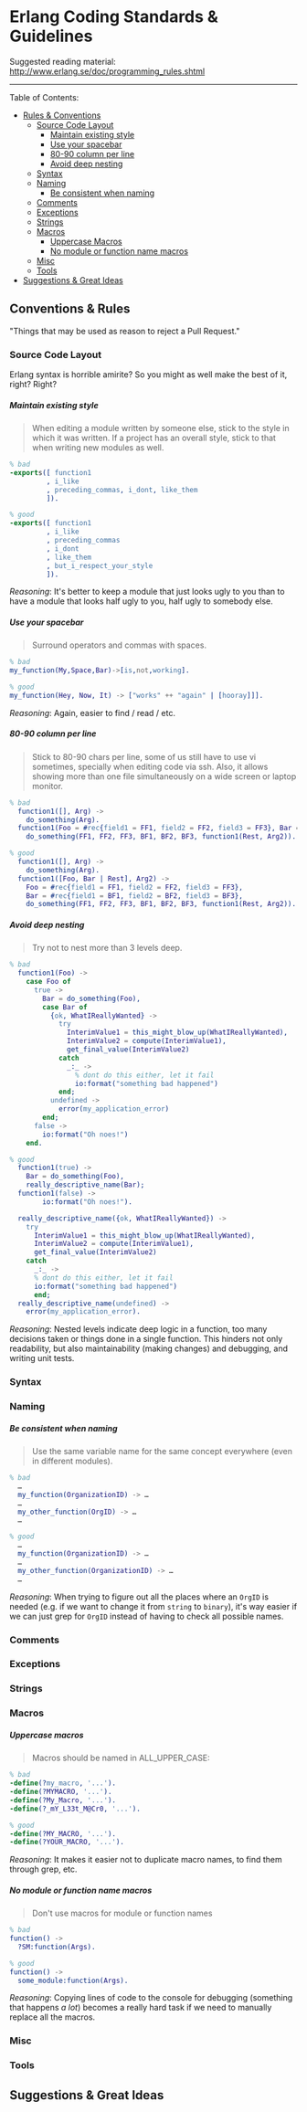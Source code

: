 Erlang Coding Standards & Guidelines
====================================

Suggested reading material: http://www.erlang.se/doc/programming_rules.shtml

***

Table of Contents:
* [Rules & Conventions](#conventions)
  * [Source Code Layout]()
    * [Maintain existing style](#maintain-existing-style)
    * [Use your spacebar](#use-your-spacebar)
    * [80-90 column per line](#80-90-column-per-line)
    * [Avoid deep nesting](#avoid-deep-nesting)
  * [Syntax](#syntax)
  * [Naming](#naming)
    * [Be consistent when naming](#be-consistent-when-naming)
  * [Comments](#comments)
  * [Exceptions](#exceptions)
  * [Strings](#strings)
  * [Macros](#macros)
    * [Uppercase Macros](#uppercase-macros)
    * [No module or function name macros](#no-module-or-function-name-macros)
  * [Misc](#misc)
  * [Tools](#tools)
* [Suggestions & Great Ideas](#great-ideas)

## Conventions & Rules

"Things that may be used as reason to reject a Pull Request."

### Source Code Layout

Erlang syntax is horrible amirite? So you might as well make the best of it, right? Right?

##### _Maintain existing style_
>  When editing a module written by someone else, stick to the style in which it was written. If a project has an overall style, stick to that when writing new modules as well.

```erlang
% bad
-exports([ function1
         , i_like
         , preceding_commas, i_dont, like_them
         ]).

% good
-exports([ function1
         , i_like
         , preceding_commas
         , i_dont
         , like_them
         , but_i_respect_your_style
         ]).
```

*Reasoning*:
  It's better to keep a module that just looks ugly to you than to have a module that looks half ugly to you, half ugly to somebody else.

##### Use your spacebar
>  Surround operators and commas with spaces.

```erlang
% bad
my_function(My,Space,Bar)->[is,not,working].

% good
my_function(Hey, Now, It) -> ["works" ++ "again" | [hooray]]].
```

*Reasoning*:
  Again, easier to find / read / etc.

##### 80-90 column per line
>  Stick to 80-90 chars per line, some of us still have to use vi sometimes, specially when editing code via ssh. Also, it allows showing more than one file simultaneously on a wide screen or laptop monitor.

```erlang
% bad
  function1([], Arg) ->
    do_something(Arg).
  function1(Foo = #rec{field1 = FF1, field2 = FF2, field3 = FF3}, Bar = #rec{field1 = BF1, field2 = BF2, field3 = BF3} | Rest], Arg2) ->
    do_something(FF1, FF2, FF3, BF1, BF2, BF3, function1(Rest, Arg2)).

% good
  function1([], Arg) ->
    do_something(Arg).
  function1([Foo, Bar | Rest], Arg2) ->
    Foo = #rec{field1 = FF1, field2 = FF2, field3 = FF3},
    Bar = #rec{field1 = BF1, field2 = BF2, field3 = BF3},
    do_something(FF1, FF2, FF3, BF1, BF2, BF3, function1(Rest, Arg2)).
```

##### Avoid deep nesting
>  Try not to nest more than 3 levels deep.

```erlang
% bad
  function1(Foo) ->
    case Foo of
      true ->
        Bar = do_something(Foo),
        case Bar of
          {ok, WhatIReallyWanted} ->
            try
              InterimValue1 = this_might_blow_up(WhatIReallyWanted),
              InterimValue2 = compute(InterimValue1),
              get_final_value(InterimValue2)
            catch
              _:_ ->
                % dont do this either, let it fail
                io:format("something bad happened")
            end;
          undefined ->
            error(my_application_error)
        end;
      false ->
        io:format("Oh noes!")
    end.

% good
  function1(true) ->
    Bar = do_something(Foo),
    really_descriptive_name(Bar);
  function1(false) ->
        io:format("Oh noes!").

  really_descriptive_name({ok, WhatIReallyWanted}) ->
    try
      InterimValue1 = this_might_blow_up(WhatIReallyWanted),
      InterimValue2 = compute(InterimValue1),
      get_final_value(InterimValue2)
    catch
      _:_ ->
      % dont do this either, let it fail
      io:format("something bad happened")
      end;
  really_descriptive_name(undefined) ->
    error(my_application_error).
```

*Reasoning*:
  Nested levels indicate deep logic in a function, too many decisions taken or things done in a single function. This hinders not only readability, but also maintainability (making changes) and debugging, and writing unit tests.

### Syntax

### Naming

##### Be consistent when naming
>  Use the same variable name for the same concept everywhere (even in different modules).

```erlang
% bad
  …
  my_function(OrganizationID) -> …
  …
  my_other_function(OrgID) -> …
  …

% good
  …
  my_function(OrganizationID) -> …
  …
  my_other_function(OrganizationID) -> …
  …
```

*Reasoning*:
  When trying to figure out all the places where an ``OrgID`` is needed (e.g. if we want to change it from ``string`` to ``binary``), it's way easier if we can just grep for ``OrgID`` instead of having to check all possible names.

### Comments

### Exceptions

### Strings

### Macros

##### Uppercase macros
>  Macros should be named in ALL_UPPER_CASE:

```erlang
% bad
-define(?my_macro, '...').
-define(?MYMACRO, '...').
-define(?My_Macro, '...').
-define(?_mY_L33t_M@Cr0, '...').

% good
-define(?MY_MACRO, '...').
-define(?YOUR_MACRO, '...').
```

*Reasoning*:
  It makes it easier not to duplicate macro names, to find them through grep, etc.

##### No module or function name macros
>  Don't use macros for module or function names

```erlang
% bad
function() ->
  ?SM:function(Args).

% good
function() ->
  some_module:function(Args).
```

*Reasoning*:
  Copying lines of code to the console for debugging (something that happens *a lot*) becomes a really hard task if we need to manually replace all the macros.

### Misc

### Tools

## Suggestions & Great Ideas




